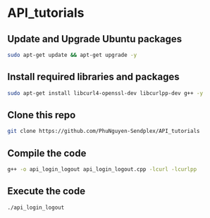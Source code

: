 # API_tutorials


## Update and Upgrade Ubuntu packages
```bash
sudo apt-get update && apt-get upgrade -y 
```


## Install required libraries and packages
```bash
sudo apt-get install libcurl4-openssl-dev libcurlpp-dev g++ -y
```


## Clone this repo
```bash
git clone https://github.com/PhuNguyen-Sendplex/API_tutorials
```


## Compile the code
```bash
g++ -o api_login_logout api_login_logout.cpp -lcurl -lcurlpp
```


## Execute the code
```bash
./api_login_logout
```
